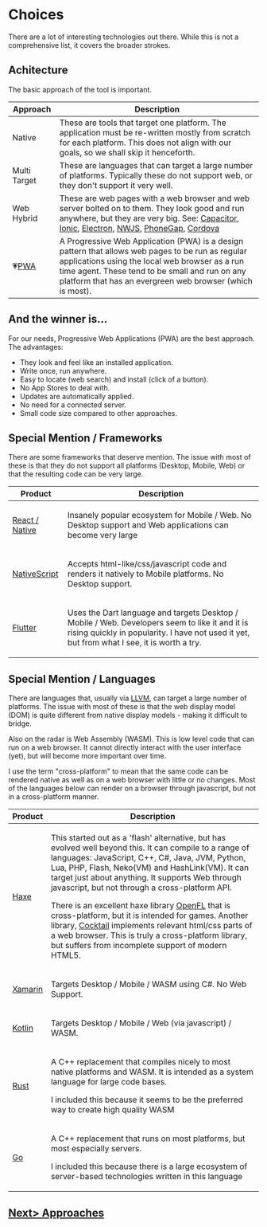 # Choices
There are a lot of interesting technologies out there. While this is not a comprehensive list, it covers the broader strokes.

## Achitecture
The basic approach of the tool is important.

| Approach | Description |
| -------- | ----------- |
| Native | These are tools that target one platform. The application must be re-written mostly from scratch for each platform. This does not align with our goals, so we shall skip it henceforth. |
| Multi Target | These are languages that can target a large number of platforms. Typically these do not support web, or they don't support it very well. |
| Web Hybrid | These are web pages with a web browser and web server bolted on to them. They look good and run anywhere, but they are very big. See: [Capacitor](https://capacitorjs.com/), [Ionic](https://ionicframework.com/), [Electron](https://www.electronjs.org/), [NWJS](https://nwjs.io/), [PhoneGap](https://phonegap.com/), [Cordova](https://cordova.apache.org/) |
| 💗[PWA](https://developer.mozilla.org/en-US/docs/Web/Progressive_web_apps) | A Progressive Web Application (PWA) is a design pattern that allows web pages to be run as regular applications using the local web browser as a run time agent. These tend to be small and run on any platform that has an evergreen web browser (which is most). |

## And the winner is...
For our needs, Progressive Web Applications (PWA) are the best approach. The advantages:

- They look and feel like an installed application.
- Write once, run anywhere.
- Easy to locate (web search) and install (click of a button).
- No App Stores to deal with.
- Updates are automatically applied.
- No need for a connected server.
- Small code size compared to other approaches.

## Special Mention / Frameworks
There are some frameworks that deserve mention. The issue with most of these is that they do not support all platforms (Desktop, Mobile, Web) or that the resulting code can be very large.

| Product | Description |
| ------- | ----------- |
| [React / Native](https://reactnative.dev/) | <p>Insanely popular ecosystem for Mobile / Web. No Desktop support and Web applications can become very large</p> |
| [NativeScript](https://nativescript.org/) | <p>Accepts html-like/css/javascript code and renders it natively to Mobile platforms. No Desktop support. </p> |
| [Flutter](https://flutter.dev/) | <p>Uses the Dart language and targets Desktop / Mobile / Web. Developers seem to like it and it is rising quickly in popularity. I have not used it yet, but from what I see, it is worth a try.</p>  |

## Special Mention / Languages
There are languages that, usually via [LLVM](https://llvm.org/), can target a large number of platforms. The issue with most of these is that the web display model (DOM) is quite different from native display models - making it difficult to bridge.

Also on the radar is Web Assembly (WASM). This is low level code that can run on a web browser. It cannot directly interact with the user interface (yet), but will become more important over time.

I use the term "cross-platform" to mean that the same code can be rendered native as well as on a web browser with little or no changes. Most of the languages below can render on a browser through javascript, but not in a cross-platform manner.

| Product | Description |
| ------- | ----------- |
| [Haxe](https://haxe.org/) | <p>This started out as a 'flash' alternative, but has evolved well beyond this. It can compile to a range of languages: JavaScript, C++, C#, Java, JVM, Python, Lua, PHP, Flash, Neko(VM) and HashLink(VM). It can target just about anything. It supports Web through javascript, but not through a cross-platform API.</p><p>There is an excellent haxe library [OpenFL](https://www.openfl.org/) that is cross-platform, but it is intended for games. Another library, [Cocktail](https://github.com/silexlabs/Cocktail) implements relevant html/css parts of a web browser. This is truly a cross-platform library, but suffers from incomplete support of modern HTML5.</p> |
| [Xamarin](https://github.com/xamarin) | <p>Targets Desktop / Mobile / WASM using C#. No Web Support.</p> |
| [Kotlin](https://kotlinlang.org/) | <p>Targets Desktop / Mobile / Web (via javascript) / WASM.</p> |
| [Rust](https://www.rust-lang.org/) | <p>A C++ replacement that compiles nicely to most native platforms and WASM. It is intended as a system language for large code bases.</p><p>I included this because it seems to be the preferred way to create high quality WASM</p>  |
| [Go](https://golang.org/) | <p>A C++ replacement that runs on most platforms, but most especially servers.<p>I included this because there is a large ecosystem of server-based technologies written in this language</p> |

## [Next> Approaches](./Approaches.md)